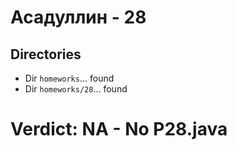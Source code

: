# Асадуллин - 28
## Directories
- Dir `homeworks`... found
- Dir `homeworks/28`... found
# Verdict: **NA** - No P28.java
